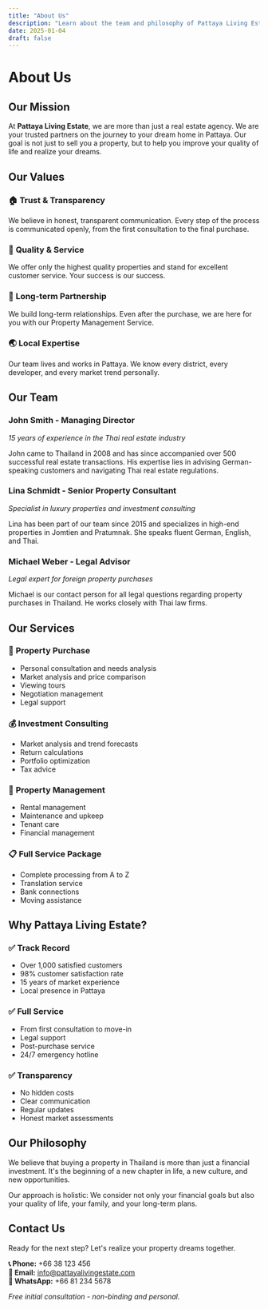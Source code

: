 ```yaml
---
title: "About Us"
description: "Learn about the team and philosophy of Pattaya Living Estate"
date: 2025-01-04
draft: false
---
```


# About Us

## Our Mission

At **Pattaya Living Estate**, we are more than just a real estate agency. We are your trusted partners on the journey to your dream home in Pattaya. Our goal is not just to sell you a property, but to help you improve your quality of life and realize your dreams.

## Our Values

### 🏠 **Trust & Transparency**
We believe in honest, transparent communication. Every step of the process is communicated openly, from the first consultation to the final purchase.

### 🌟 **Quality & Service**
We offer only the highest quality properties and stand for excellent customer service. Your success is our success.

### 🤝 **Long-term Partnership**
We build long-term relationships. Even after the purchase, we are here for you with our Property Management Service.

### 🌏 **Local Expertise**
Our team lives and works in Pattaya. We know every district, every developer, and every market trend personally.

## Our Team

### John Smith - Managing Director
*15 years of experience in the Thai real estate industry*

John came to Thailand in 2008 and has since accompanied over 500 successful real estate transactions. His expertise lies in advising German-speaking customers and navigating Thai real estate regulations.

### Lina Schmidt - Senior Property Consultant
*Specialist in luxury properties and investment consulting*

Lina has been part of our team since 2015 and specializes in high-end properties in Jomtien and Pratumnak. She speaks fluent German, English, and Thai.

### Michael Weber - Legal Advisor
*Legal expert for foreign property purchases*

Michael is our contact person for all legal questions regarding property purchases in Thailand. He works closely with Thai law firms.

## Our Services

### 🏡 **Property Purchase**
- Personal consultation and needs analysis
- Market analysis and price comparison
- Viewing tours
- Negotiation management
- Legal support

### 💰 **Investment Consulting**
- Market analysis and trend forecasts
- Return calculations
- Portfolio optimization
- Tax advice

### 🔧 **Property Management**
- Rental management
- Maintenance and upkeep
- Tenant care
- Financial management

### 📋 **Full Service Package**
- Complete processing from A to Z
- Translation service
- Bank connections
- Moving assistance

## Why Pattaya Living Estate?

### ✅ **Track Record**
- Over 1,000 satisfied customers
- 98% customer satisfaction rate
- 15 years of market experience
- Local presence in Pattaya

### ✅ **Full Service**
- From first consultation to move-in
- Legal support
- Post-purchase service
- 24/7 emergency hotline

### ✅ **Transparency**
- No hidden costs
- Clear communication
- Regular updates
- Honest market assessments

## Our Philosophy

We believe that buying a property in Thailand is more than just a financial investment. It's the beginning of a new chapter in life, a new culture, and new opportunities.

Our approach is holistic: We consider not only your financial goals but also your quality of life, your family, and your long-term plans.

## Contact Us

Ready for the next step? Let's realize your property dreams together.

**📞 Phone:** +66 38 123 456  
**📧 Email:** [info@pattayalivingestate.com](mailto:info@pattayalivingestate.com)  
**💬 WhatsApp:** +66 81 234 5678

*Free initial consultation - non-binding and personal.*
